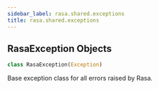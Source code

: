 ```yaml
---
sidebar_label: rasa.shared.exceptions
title: rasa.shared.exceptions
---
```


## RasaException Objects

```python
class RasaException(Exception)
```

Base exception class for all errors raised by Rasa.

